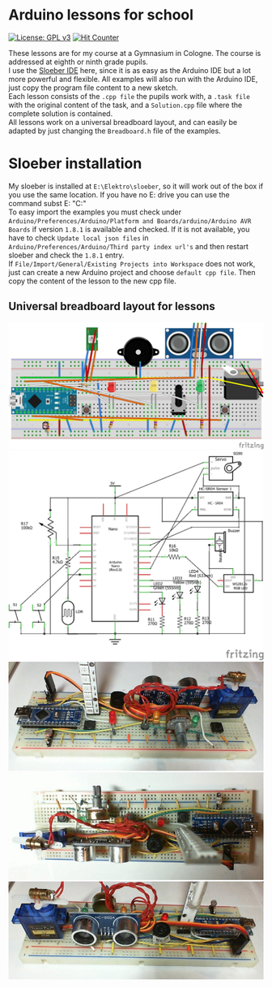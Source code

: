 # Arduino lessons for school
[![License: GPL v3](https://img.shields.io/badge/License-GPLv3-blue.svg)](https://www.gnu.org/licenses/gpl-3.0)
[![Hit Counter](https://hitcounter.pythonanywhere.com/count/tag.svg?url=https%3A%2F%2Fgithub.com%2FArminJo%2FArduino-Lessons-for-School)](https://github.com/brentvollebregt/hit-counter)

These lessons are for my course at a Gymnasium in Cologne. The course is addressed at eighth or ninth grade pupils.<br/> 
I use the [Sloeber IDE](http://eclipse.baeyens.it/) here, since it is as easy as the Arduino IDE but a lot more powerful and flexible.
All examples will also run with the Arduino IDE, just copy the program file content to a new sketch.<br/> 
Each lesson consists of the `.cpp file` the pupils work with, a `.task file` with the original content of the task, and a `Solution.cpp` file where the complete solution is contained.<br/>
All lessons work on a universal breadboard layout, and can easily be adapted by just changing the `Breadboard.h` file of the examples.

# Sloeber installation
My sloeber is installed at `E:\Elektro\sloeber`, so it will work out of the box if you use the same location. If you have no E: drive you can use the command subst E: "C:<Path to sloeber root directory>"<br/>
To easy import the examples you must check under `Arduino/Preferences/Arduino/Platform and Boards/arduino/Arduino AVR Boards` if version `1.8.1` is available and checked.
If it is not available, you have to check `Update local json files` in `Arduino/Preferences/Arduino/Third party index url's` and then restart sloeber and check the `1.8.1` entry.<br/>
If `File/Import/General/Existing Projects into Workspace` does not work, just can create a new Arduino project and choose `default cpp file`. Then copy the content of the lesson to the new cpp file.

## Universal breadboard layout for lessons
![Universal breadboard back](https://github.com/ArminJo/Arduino-Lessons-for-School/blob/master/Media/Nano_Lessons_Breadboard_Steckplatine.png)
![Universal breadboard back](https://github.com/ArminJo/Arduino-Lessons-for-School/blob/master/Media/Nano_Lessons_Breadboard_Schaltplan.png)
![Universal breadboard front](https://github.com/ArminJo/Arduino-Lessons-for-School/blob/master/Media/Breadboard_Front.jpg)
![Universal breadboard top](https://github.com/ArminJo/Arduino-Lessons-for-School/blob/master/Media/Breadboard_Top.jpg)
![Universal breadboard back](https://github.com/ArminJo/Arduino-Lessons-for-School/blob/master/Media/Breadboard_Back.jpg)

